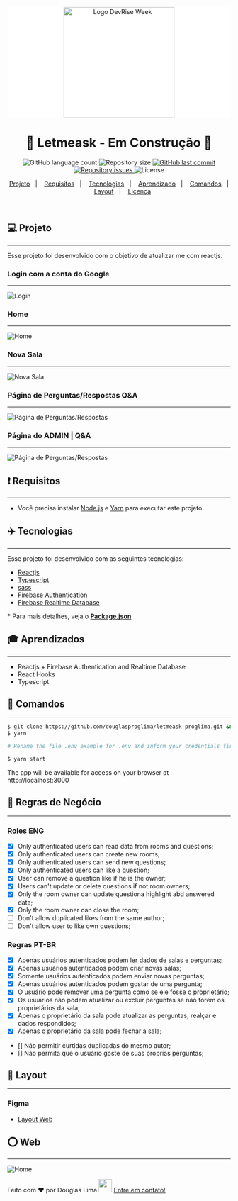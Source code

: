 <p align="center" style="background: #fff">
  <img alt="Logo DevRise Week" title="#douglasproglima-apps" src="./src/assets/images/logo.svg" width="250px" />
</p>

<h1 align="center">
🚧 Letmeask - Em Construção 🚧
</h1>

<p align="center">
  <img alt="GitHub language count" src="https://img.shields.io/github/languages/count/Douglasproglima/letmeask-proglima">

  <img alt="Repository size" src="https://img.shields.io/github/repo-size/Douglasproglima/letmeask-proglima">

  <a href="https://github.com/Douglasproglima/letmeask-proglima/commits/main">
    <img alt="GitHub last commit" src="https://img.shields.io/github/last-commit/Douglasproglima/letmeask-proglima">
  </a>

  <a href="https://github.com/Douglasproglima/FindHouses/issues">
    <img alt="Repository issues" src="https://img.shields.io/github/issues/Douglasproglima/letmeask-proglima">
  </a>

  <img alt="License" src="https://img.shields.io/badge/license-MIT-brightgreen">
</p>

<p align="center">
  <a href="#-projeto">Projeto</a>&nbsp;&nbsp;&nbsp;|&nbsp;&nbsp;&nbsp;
    <a href="#rocket-requisitos">Requisitos</a>&nbsp;&nbsp;&nbsp;|&nbsp;&nbsp;&nbsp;
  <a href="#rocket-tecnologias">Tecnologias</a>&nbsp;&nbsp;&nbsp;|&nbsp;&nbsp;&nbsp;
  <a href="#rocket-aprendizado">Aprendizado</a>&nbsp;&nbsp;&nbsp;|&nbsp;&nbsp;&nbsp;
  <a href="#rocket-comandos">Comandos</a>&nbsp;&nbsp;&nbsp;|&nbsp;&nbsp;&nbsp;
  <a href="#rocket-layout">Layout</a>&nbsp;&nbsp;&nbsp;|&nbsp;&nbsp;&nbsp;
  <a href="#memo-licença">Licença</a>
</p>
<br>

## 💻 Projeto
---
Esse projeto foi desenvolvido com o objetivo de atualizar me com reactjs.

### Login com a conta do Google
---
![Login](./images/00.png)

### Home
---
![Home](./images/01.png)

### Nova Sala
---
![Nova Sala](./images/02.png)
### Página de Perguntas/Respostas Q&A
---
![Página de Perguntas/Respostas](./images/03.png)

### Página do ADMIN | Q&A
---
![Página de Perguntas/Respostas](./images/04.png)

## ❗ Requisitos
---
- Você precisa instalar [Node.js](https://nodejs.org/en/download/) e [Yarn](https://yarnpkg.com/) para executar este projeto.
## ✈️ Tecnologias
---
Esse projeto foi desenvolvido com as seguintes tecnologias:

- [Reactjs](https://pt-br.reactjs.org/)
- [Typescript](https://www.typescriptlang.org/)
- [sass](https://sass-lang.com/)
- [Firebase Authentication](https://firebase.google.com/products/auth)
- [Firebase Realtime Database](https://firebase.google.com/products/realtime-database)

\* Para mais detalhes, veja o **[Package.json](./package.json)**

## 🎓 Aprendizados
---
- Reactjs + Firebase Authentication and Realtime Database
- React Hooks
- Typescript

## 📃 Comandos
---

```bash
$ git clone https://github.com/douglasproglima/letmeask-proglima.git && cd letmeask-proglima
$ yarn

# Rename the file .env_example for .env and inform your credentials firebase

$ yarn start
```
The app will be available for access on your browser at http://localhost:3000

## 📐 Regras de Negócio
---
### Roles ENG
 - [x] Only authenticated users can read data from rooms and questions;
 - [x] Only authenticated users can create new rooms;
 - [x] Only authenticated users can send new questions;
 - [x] Only authenticated users can like a question;
 - [x] User can remove a question like if he is the owner;
 - [x] Users can't update or delete questions if not room owners;
 - [x] Only the room owner can update questiona highlight abd answered data;
 - [x] Only the room owner can close the room;
 - [ ] Don't allow duplicated likes from the same author;
 - [ ] Don't allow user to like own questions;
 
### Regras PT-BR
 - [x] Apenas usuários autenticados podem ler dados de salas e perguntas;
 - [x] Apenas usuários autenticados podem criar novas salas;
 - [x] Somente usuários autenticados podem enviar novas perguntas;
 - [x] Apenas usuários autenticados podem gostar de uma pergunta;
 - [x] O usuário pode remover uma pergunta como se ele fosse o proprietário;
 - [x] Os usuários não podem atualizar ou excluir perguntas se não forem os proprietários da sala;
 - [x] Apenas o proprietário da sala pode atualizar as perguntas, realçar e dados respondidos;
 - [x] Apenas o proprietário da sala pode fechar a sala;
 - [] Não permitir curtidas duplicadas do mesmo autor;
 - [] Não permita que o usuário goste de suas próprias perguntas;
## 🎨 Layout
---
### Figma
- [Layout Web](https://www.figma.com/file/kQFDoPWWvyaDKyFFlUYMpe/Letmeask) 

## ⭕ Web
---
![Home](./src/assets/others/1_Home.png)

Feito com ❤️ por Douglas Lima <img src="https://raw.githubusercontent.com/Douglasproglima/douglasproglima/master/gifs/Hi.gif" width="30px"></h2> [Entre em contato!](https://www.linkedin.com/in/douglasproglima)